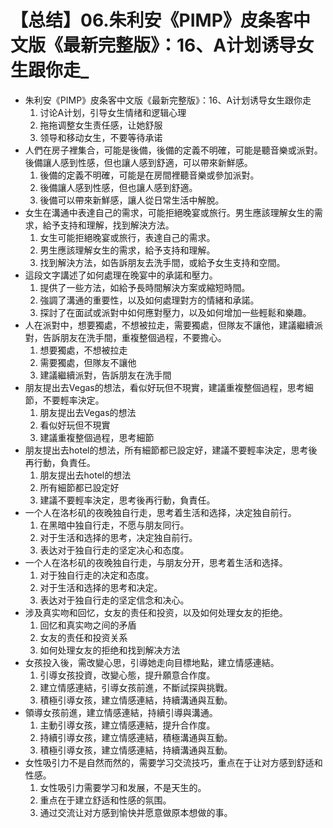 # 【总结】06.朱利安《PIMP》皮条客中文版《最新完整版》：16、A计划诱导女生跟你走_

-   朱利安《PIMP》皮条客中文版《最新完整版》：16、A计划诱导女生跟你走
    1.  讨论A计划，引导女生情绪和逻辑心理
    2.  拖拖调整女生责任感，让她舒服
    3.  领导和移动女生，不要等待承诺
-   人們在房子裡集合，可能是後備，後備的定義不明確，可能是聽音樂或派對。後備讓人感到性感，但也讓人感到舒適，可以帶來新鮮感。
    1.  後備的定義不明確，可能是在房間裡聽音樂或參加派對。
    2.  後備讓人感到性感，但也讓人感到舒適。
    3.  後備可以帶來新鮮感，讓人從日常生活中解脫。
-   女生在溝通中表達自己的需求，可能拒絕晚宴或旅行。男生應該理解女生的需求，給予支持和理解，找到解決方法。
    1.  女生可能拒絕晚宴或旅行，表達自己的需求。
    2.  男生應該理解女生的需求，給予支持和理解。
    3.  找到解決方法，如告訴朋友去洗手間，或給予女生支持和空間。
-   這段文字講述了如何處理在晚宴中的承諾和壓力。
    1.  提供了一些方法，如給予長時間解決方案或縮短時間。
    2.  強調了溝通的重要性，以及如何處理對方的情緒和承諾。
    3.  探討了在面試或派對中如何應對壓力，以及如何增加一些輕鬆和樂趣。
-   人在派對中，想要獨處，不想被拉走，需要獨處，但隊友不讓他，建議繼續派對，告訴朋友在洗手間，重複整個過程，不要擔心。
    1.  想要獨處，不想被拉走
    2.  需要獨處，但隊友不讓他
    3.  建議繼續派對，告訴朋友在洗手間
-   朋友提出去Vegas的想法，看似好玩但不現實，建議重複整個過程，思考細節，不要輕率決定。
    1.  朋友提出去Vegas的想法
    2.  看似好玩但不現實
    3.  建議重複整個過程，思考細節
-   朋友提出去hotel的想法，所有細節都已設定好，建議不要輕率決定，思考後再行動，負責任。
    1.  朋友提出去hotel的想法
    2.  所有細節都已設定好
    3.  建議不要輕率決定，思考後再行動，負責任。
-   一个人在洛杉矶的夜晚独自行走，思考着生活和选择，决定独自前行。
    1.  在黑暗中独自行走，不愿与朋友同行。
    2.  对于生活和选择的思考，决定独自前行。
    3.  表达对于独自行走的坚定决心和态度。
-   一个人在洛杉矶的夜晚独自行走，与朋友分开，思考着生活和选择。
    1.  对于独自行走的决定和态度。
    2.  对于生活和选择的思考和决定。
    3.  表达对于独自行走的坚定信念和决心。
-   涉及真实吻和回忆，女友的责任和投资，以及如何处理女友的拒绝。
    1.  回忆和真实吻之间的矛盾
    2.  女友的责任和投资关系
    3.  如何处理女友的拒绝和找到解决方法
-   女孩投入後，需改變心思，引導她走向目標地點，建立情感連結。
    1.  引導女孩投資，改變心態，提升願意合作度。
    2.  建立情感連結，引導女孩前進，不斷試探與挑戰。
    3.  積極引導女孩，建立情感連結，持續溝通與互動。
-   領導女孩前進，建立情感連結，持續引導與溝通。
    1.  主動引導女孩，建立情感連結，提升合作度。
    2.  持續引導女孩，建立情感連結，積極溝通與互動。
    3.  積極引導女孩，建立情感連結，持續溝通與互動。
-   女性吸引力不是自然而然的，需要学习交流技巧，重点在于让对方感到舒适和性感。
    1.  女性吸引力需要学习和发展，不是天生的。
    2.  重点在于建立舒适和性感的氛围。
    3.  通过交流让对方感到愉快并愿意做原本想做的事。